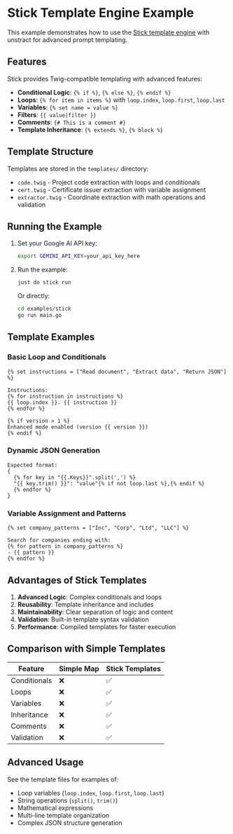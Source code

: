 # Stick Template Engine Example

This example demonstrates how to use the [Stick template engine](https://github.com/tyler-sommer/stick) with unstract for advanced prompt templating.

## Features

Stick provides Twig-compatible templating with advanced features:

- **Conditional Logic**: `{% if %}`, `{% else %}`, `{% endif %}`
- **Loops**: `{% for item in items %}` with `loop.index`, `loop.first`, `loop.last`
- **Variables**: `{% set name = value %}`
- **Filters**: `{{ value|filter }}`
- **Comments**: `{# This is a comment #}`
- **Template Inheritance**: `{% extends %}`, `{% block %}`

## Template Structure

Templates are stored in the `templates/` directory:

- `code.twig` - Project code extraction with loops and conditionals
- `cert.twig` - Certificate issuer extraction with variable assignment
- `extractor.twig` - Coordinate extraction with math operations and validation

## Running the Example

1. Set your Google AI API key:
   ```bash
   export GEMINI_API_KEY=your_api_key_here
   ```

2. Run the example:
   ```bash
   just do stick run
   ```

   Or directly:
   ```bash
   cd examples/stick
   go run main.go
   ```

## Template Examples

### Basic Loop and Conditionals

```twig
{% set instructions = ["Read document", "Extract data", "Return JSON"] %}

Instructions:
{% for instruction in instructions %}
{{ loop.index }}. {{ instruction }}
{% endfor %}

{% if version > 1 %}
Enhanced mode enabled (version {{ version }})
{% endif %}
```

### Dynamic JSON Generation

```twig
Expected format:
{
  {% for key in "{{.Keys}}".split(',') %}
  "{{ key.trim() }}": "value"{% if not loop.last %},{% endif %}
  {% endfor %}
}
```

### Variable Assignment and Patterns

```twig
{% set company_patterns = ["Inc", "Corp", "Ltd", "LLC"] %}

Search for companies ending with:
{% for pattern in company_patterns %}
- {{ pattern }}
{% endfor %}
```

## Advantages of Stick Templates

1. **Advanced Logic**: Complex conditionals and loops
2. **Reusability**: Template inheritance and includes
3. **Maintainability**: Clear separation of logic and content
4. **Validation**: Built-in template syntax validation
5. **Performance**: Compiled templates for faster execution

## Comparison with Simple Templates

| Feature | Simple Map | Stick Templates |
|---------|------------|-----------------|
| Conditionals | ❌ | ✅ |
| Loops | ❌ | ✅ |
| Variables | ❌ | ✅ |
| Inheritance | ❌ | ✅ |
| Comments | ❌ | ✅ |
| Validation | ❌ | ✅ |

## Advanced Usage

See the template files for examples of:
- Loop variables (`loop.index`, `loop.first`, `loop.last`)
- String operations (`split()`, `trim()`)
- Mathematical expressions
- Multi-line template organization
- Complex JSON structure generation
